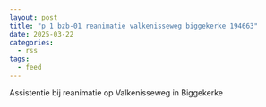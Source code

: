 ```yaml
---
layout: post
title: "p 1 bzb-01 reanimatie valkenisseweg biggekerke 194663"
date: 2025-03-22
categories: 
  - rss
tags: 
  - feed
---
```


Assistentie bij reanimatie op Valkenisseweg in Biggekerke
